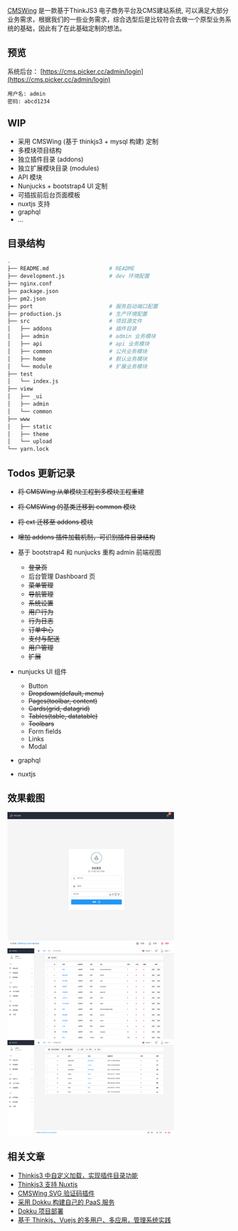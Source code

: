 [CMSWing](https://github.com/arterli/CmsWing) 是一款基于ThinkJS3 电子商务平台及CMS建站系统, 可以满足大部分业务需求，根据我们的一些业务需求，综合选型后是比较符合去做一个原型业务系统的基础，因此有了在此基础定制的想法。

## 预览

系统后台：
[https://cms.picker.cc/admin/login](https://cms.picker.cc/admin/login)
    
    用户名: admin
    密码: abcd1234

## WIP

- 采用 CMSWing (基于 thinkjs3 + mysql 构建) 定制
- 多模块项目结构
- 独立插件目录 (addons)
- 独立扩展模块目录 (modules)
- API 模块
- Nunjucks + bootstrap4 UI 定制
- 可插拔前后台页面模板
- nuxtjs 支持
- graphql
- ...

## 目录结构 
```bash
.
├── README.md                   # README
├── development.js              # dev 环境配置
├── nginx.conf
├── package.json
├── pm2.json
├── port                        # 服务启动端口配置
├── production.js               # 生产环境配置
├── src                         # 项目源文件
│   ├── addons                  # 插件目录
│   ├── admin                   # admin 业务模块
│   ├── api                     # api 业务模块
│   ├── common                  # 公共业务模块
│   ├── home                    # 默认业务模块
│   └── module                  # 扩展业务模块
├── test
│   └── index.js
├── view
│   ├── _ui
│   ├── admin
│   └── common
├── www
│   ├── static
│   ├── theme
│   └── upload
└── yarn.lock

```

## Todos 更新记录

- ~~将 CMSWing 从单模块工程到多模块工程重建~~
- ~~将 CMSWing 的基类迁移到 common 模块~~
- ~~将 ext 迁移至 addons 模块~~
- ~~增加 addons 插件加载机制，可识别插件目录结构~~
- 基于 bootstrap4 和 nunjucks 重构 admin 前端视图
    - ~~登录页~~
    - 后台管理 Dashboard 页
    - ~~菜单管理~~
    - ~~导航管理~~
    - ~~系统设置~~
    - ~~用户行为~~
    - ~~行为日志~~
    - ~~订单中心~~
    - ~~支付与配送~~
    - ~~用户管理~~
    - ~~扩展~~
- nunjucks UI 组件
    - Button
    - ~~Dropdown(default, menu)~~
    - ~~Pages(toolbar, content)~~
    - ~~Cards(grid, datagrid)~~
    - ~~Tables(table, datatable)~~
    - ~~Toolbars~~
    - Form fields
    - Links
    - Modal
    
- graphql
- nuxtjs

## 效果截图
<img src="https://github.com/baisheng/cmswing-custom/blob/master/screenshot/user_login.png?raw=true" width="375">
<img src="https://github.com/baisheng/cmswing-custom/blob/master/screenshot/admin_menu_index.png?raw=true" width="375">
<img src="https://github.com/baisheng/cmswing-custom/blob/master/screenshot/admin_model_index.png?raw=true" width="375">


## 相关文章
- [Thinkjs3 中自定义加载，实现插件目录功能](https://www.jianshu.com/p/df9346a1d0bb)
- [Thinkjs3 支持 Nuxtjs](https://www.jianshu.com/p/16feed3a5715)
- [CMSWing SVG 验证码插件](https://github.com/baisheng/cmswing-ext-captcha)
- [采用 Dokku 构建自己的 PaaS 服务](https://www.jianshu.com/p/476cb3b8a64d)
- [Dokku 项目部署](https://www.jianshu.com/p/f5951d860446)
- [基于 Thinkjs、Vuejs 的多用户、多应用，管理系统实践](https://www.jianshu.com/p/150cab22ff27)